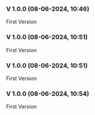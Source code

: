### V 1.0.0 (08-06-2024, 10:46)

First Version


### V 1.0.0 (08-06-2024, 10:51)

First Version


### V 1.0.0 (08-06-2024, 10:51)

First Version


### V 1.0.0 (08-06-2024, 10:54)

First Version

